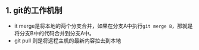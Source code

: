 ## 1. git的工作机制


- it merge是将本地的两个分支合并，如果在分支A中执行`git merge B`，那就是将分支B中的代码合并到分支A中。
- git pull 则是将远程主机的最新内容拉去到本地





